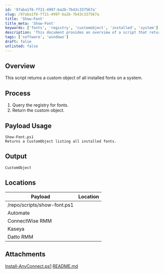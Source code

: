 ```yaml
---
id: '97aba1f6-ff21-4997-ba2b-7b43c337567a'
slug: /97aba1f6-ff21-4997-ba2b-7b43c337567a
title: 'Show-Font'
title_meta: 'Show-Font'
keywords: ['fonts', 'registry', 'customobject', 'installed', 'system']
description: 'This document provides an overview of a script that returns a custom object listing all installed fonts on a system by querying the registry. It details the process, usage, and output format of the script.'
tags: ['software', 'windows']
draft: false
unlisted: false
---
```


## Overview

This script returns a custom object of all installed fonts on a system.

## Process

1. Query the registry for fonts.
2. Return the custom object.

## Payload Usage

```
Show-Font.ps1
Returns a CustomObject listing all installed fonts.
```

## Output

```
CustomObject
```

## Locations

| Payload                | Location                     |
|-----------------------|------------------------------|
| /repo/scripts/show-font.ps1 |                          |
| Automate              |                              |
| ConnectWise RMM       |                              |
| Kaseya                |                              |
| Datto RMM            |                              |
## Attachments
[Install-AnyConnect.ps1](<../../static/attachments/itg/10371907/Install-AnyConnect.ps1>)
[README.md](/docs)
